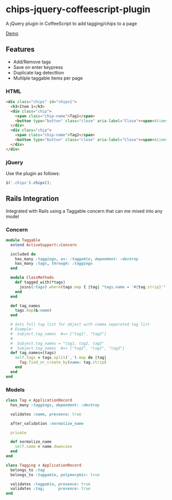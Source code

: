# chips-jquery-coffeescript-plugin

A jQuery plugin in CoffeeScript to add tagging/chips to a page

[Demo](http://jamesfbaer.com/chips-demo)

## Features
- Add/Remove tags
- Save on enter keypress
- Duplicate tag detecttion
- Multiple taggable items per page

### HTML

```html
<div class="chips" id="chips1">
  <h3>Item 1</h3>
  <div class="chip">
    <span class="chip-name">Tag1</span>
    <button type="button" class="close" aria-label="Close"><span>&times;</span></button>
  </div>
  <div class="chip">
    <span class="chip-name">Tag2</span>
    <button type="button" class="close" aria-label="Close"><span>&times;</span></button>
  </div>
</div>
```

### jQuery

Use the plugin as follows:

```js
$('.chips').chips();
```

## Rails Integration
Integrated with Rails using a Taggable concern that can me mixed into any model

### Concern
```ruby
module Taggable
  extend ActiveSupport::Concern

  included do
    has_many :taggings, as: :taggable, dependent: :destroy
    has_many :tags, through: :taggings
  end

  module ClassMethods
    def tagged_with(*tags)
      joins(:tags).where(tags.map { |tag| "tags.name = '#{tag.strip}'" }.join(' or '))
    end
  end

  def tag_names
    tags.map(&:name)
  end

  # Sets full tag list for object with comma seperated tag list
  # Example:
  #  Subject.tag_names  #=> ["tag1", "tag2"]
  #
  #  Subject.tag_names = "tag1, tag2, tag3"
  #  Subject.tag_names  #=> ["tag3", "tag2", "tag3"]
  def tag_names=(tags)
    self.tags = tags.split(',').map do |tag|
      Tag.find_or_create_by(name: tag.strip)
    end
  end
end
```

### Models
```ruby
class Tag < ApplicationRecord
  has_many :taggings, dependent: :destroy

  validates :name, presence: true

  after_validation :normalize_name

  private

  def normalize_name
    self.name = name.downcase
  end
end

class Tagging < ApplicationRecord
  belongs_to :tag
  belongs_to :taggable, polymorphic: true

  validates :taggable, presence: true
  validates :tag,      presence: true
end
```




